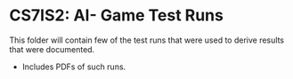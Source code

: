 # CS7IS2: AI- Game Test Runs
This folder will contain few of the test runs that were used to derive results that were documented.

- Includes PDFs of such runs.
